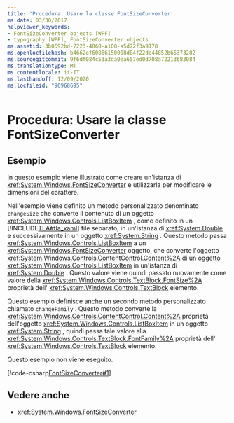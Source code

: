 ```yaml
---
title: 'Procedura: Usare la classe FontSizeConverter'
ms.date: 03/30/2017
helpviewer_keywords:
- FontSizeConverter objects [WPF]
- typography [WPF], FontSizeConverter objects
ms.assetid: 3b0592bd-7223-4860-a108-a5d72f3a9178
ms.openlocfilehash: b4662ef60866150008d84f22de44852b65373282
ms.sourcegitcommit: 9f6df084c53a3da0ea657ed0d708a72213683084
ms.translationtype: MT
ms.contentlocale: it-IT
ms.lasthandoff: 12/09/2020
ms.locfileid: "96968695"
---
```

# <a name="how-to-use-the-fontsizeconverter-class"></a>Procedura: Usare la classe FontSizeConverter
## <a name="example"></a>Esempio  
 In questo esempio viene illustrato come creare un'istanza di <xref:System.Windows.FontSizeConverter> e utilizzarla per modificare le dimensioni del carattere.  
  
 Nell'esempio viene definito un metodo personalizzato denominato `changeSize` che converte il contenuto di un oggetto <xref:System.Windows.Controls.ListBoxItem> , come definito in un [!INCLUDE[TLA#tla_xaml](../../../includes/tlasharptla-xaml-md.md)] file separato, in un'istanza di <xref:System.Double> e successivamente in un oggetto <xref:System.String> . Questo metodo passa <xref:System.Windows.Controls.ListBoxItem> a un <xref:System.Windows.FontSizeConverter> oggetto, che converte l'oggetto <xref:System.Windows.Controls.ContentControl.Content%2A> di un oggetto <xref:System.Windows.Controls.ListBoxItem> in un'istanza di <xref:System.Double> . Questo valore viene quindi passato nuovamente come valore della <xref:System.Windows.Controls.TextBlock.FontSize%2A> proprietà dell' <xref:System.Windows.Controls.TextBlock> elemento.  
  
 Questo esempio definisce anche un secondo metodo personalizzato chiamato `changeFamily` . Questo metodo converte la <xref:System.Windows.Controls.ContentControl.Content%2A> proprietà dell'oggetto <xref:System.Windows.Controls.ListBoxItem> in un oggetto <xref:System.String> , quindi passa tale valore alla <xref:System.Windows.Controls.TextBlock.FontFamily%2A> proprietà dell' <xref:System.Windows.Controls.TextBlock> elemento.  
  
 Questo esempio non viene eseguito.  
  
 [!code-csharp[FontSizeConverter#1](~/samples/snippets/csharp/VS_Snippets_Wpf/FontSizeConverter/CSharp/Window1.xaml.cs#1)]  
  
## <a name="see-also"></a>Vedere anche

- <xref:System.Windows.FontSizeConverter>
